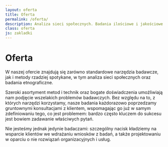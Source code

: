 ```yaml
---
layout: oferta
title: Oferta
permalink: /oferta/
description: Analiza sieci społecznych. Badania ilościowe i jakościowe. Analiza mediów. Badania etnograficzne. Projektowanie procesów i usług.
class: oferta
js: zakladki
---
```

# Oferta
W naszej ofercie znajdują się zarówno standardowe narzędzia badawcze, jak i metody rzadziej spotykane, w tym analiza sieci społecznych oraz badania etnograficzne.

Szeroki asortyment metod i technik oraz bogate doświadczenia umożliwiają nam podjęcie wszelakich problemów badawczych. Bez względu na to, z których narzędzi korzystamy, nasze badania każdorazowo poprzedzamy gruntownymi konsultacjami z klientem, wspomagając go już w samym zdefiniowaniu tego, co jest problemem: bardzo często kluczem do sukcesu jest bowiem zadawanie właściwych pytań.

Nie jesteśmy jednak jedynie badaczami: szczególny nacisk kładziemy na wsparcie klientów we wdrażaniu wniosków z badań, a także projektowaniu w oparciu o nie rozwiązań organizacyjnych i usług.
